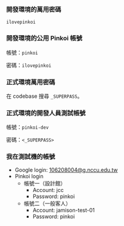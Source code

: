 ### 開發環境的萬用密碼

```plaintext
ilovepinkoi
```

### 開發環境的公用 Pinkoi 帳號

帳號：`pinkoi`

密碼：`ilovepinkoi`

### 正式環境萬用密碼

在 codebase 搜尋 `_SUPERPASS`。

### 正式環境的開發人員測試帳號

帳號：`pinkoi-dev`

密碼：`<_SUPERPASS>`

### 我在測試機的帳號

- Google login: 106208004@g.nccu.edu.tw
- Pinkoi login
    - 帳號一（設計館）
        - Account: jcc
        - Password: pinkoi
    - 帳號二（一般客人）
        - Account: jamison-test-01
        - Password: pinkoi

